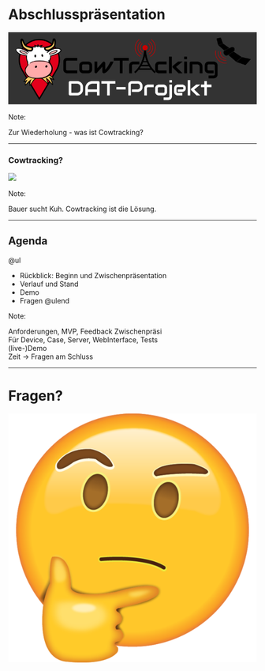# Abschlusspräsentation 

![](assets/images/02_png_background/CowTracking-DAT-Projekt.png)

Note:

Zur Wiederholung -  was ist Cowtracking?

---

### Cowtracking?
![](https://media.giphy.com/media/h55EUEsTG9224/giphy.gif)

Note:

Bauer sucht Kuh. Cowtracking ist die Lösung.

---

## Agenda

@ul
- Rückblick: Beginn und Zwischenpräsentation
- Verlauf und Stand
- Demo
- Fragen
@ulend

Note:

Anforderungen, MVP, Feedback Zwischenpräsi  
Für Device, Case, Server, WebInterface, Tests  
(live-)Demo  
Zeit -> Fragen am Schluss

---

# Fragen?
![](assets/images/thinking_face.png)
